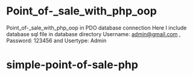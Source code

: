 # Point_of-_sale_with_php_oop
Point_of-_sale_with_php_oop in PDO database connection
Here I include database sql file in database directory Username: admin@gmail.com , Password: 123456 and Usertype: Admin
# simple-point-of-sale-php
